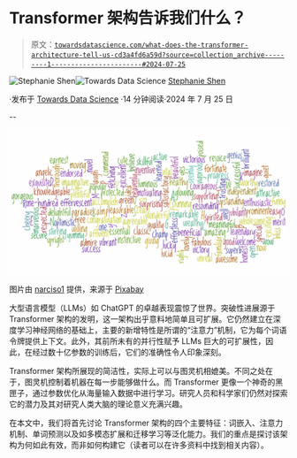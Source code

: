 # Transformer 架构告诉我们什么？ 

> 原文：[`towardsdatascience.com/what-does-the-transformer-architecture-tell-us-cd3a4fd6a59d?source=collection_archive---------1-----------------------#2024-07-25`](https://towardsdatascience.com/what-does-the-transformer-architecture-tell-us-cd3a4fd6a59d?source=collection_archive---------1-----------------------#2024-07-25)

[](https://jshen9889.medium.com/?source=post_page---byline--cd3a4fd6a59d--------------------------------)![Stephanie Shen](https://jshen9889.medium.com/?source=post_page---byline--cd3a4fd6a59d--------------------------------)[](https://towardsdatascience.com/?source=post_page---byline--cd3a4fd6a59d--------------------------------)![Towards Data Science](https://towardsdatascience.com/?source=post_page---byline--cd3a4fd6a59d--------------------------------) [Stephanie Shen](https://jshen9889.medium.com/?source=post_page---byline--cd3a4fd6a59d--------------------------------)

·发布于 [Towards Data Science](https://towardsdatascience.com/?source=post_page---byline--cd3a4fd6a59d--------------------------------) ·14 分钟阅读·2024 年 7 月 25 日

--

![](img/1e6b426d63204ba7ecd56058e51ba1a5.png)

图片由 [narciso1](https://pixabay.com/users/narciso1-608227/?utm_source=link-attribution&utm_medium=referral&utm_campaign=image&utm_content=639303) 提供，来源于 [Pixabay](https://pixabay.com//?utm_source=link-attribution&utm_medium=referral&utm_campaign=image&utm_content=639303)

大型语言模型（LLMs）如 ChatGPT 的卓越表现震惊了世界。突破性进展源于 Transformer 架构的发明，这一架构出乎意料地简单且可扩展。它仍然建立在深度学习神经网络的基础上，主要的新增特性是所谓的“注意力”机制，它为每个词语令牌提供上下文。此外，其前所未有的并行性赋予 LLMs 巨大的可扩展性，因此，在经过数十亿参数的训练后，它们的准确性令人印象深刻。

Transformer 架构所展现的简洁性，实际上可以与图灵机相媲美。不同之处在于，图灵机控制着机器在每一步能够做什么。而 Transformer 更像一个神奇的黑匣子，通过参数优化从海量输入数据中进行学习。研究人员和科学家们仍然对探索它的潜力及其对研究人类大脑的理论意义充满兴趣。

在本文中，我们将首先讨论 Transformer 架构的四个主要特征：词嵌入、注意力机制、单词预测以及如多模态扩展和迁移学习等泛化能力。我们的重点是探讨该架构为何如此有效，而非如何构建它（读者可以在许多资料中找到相关内容）。
